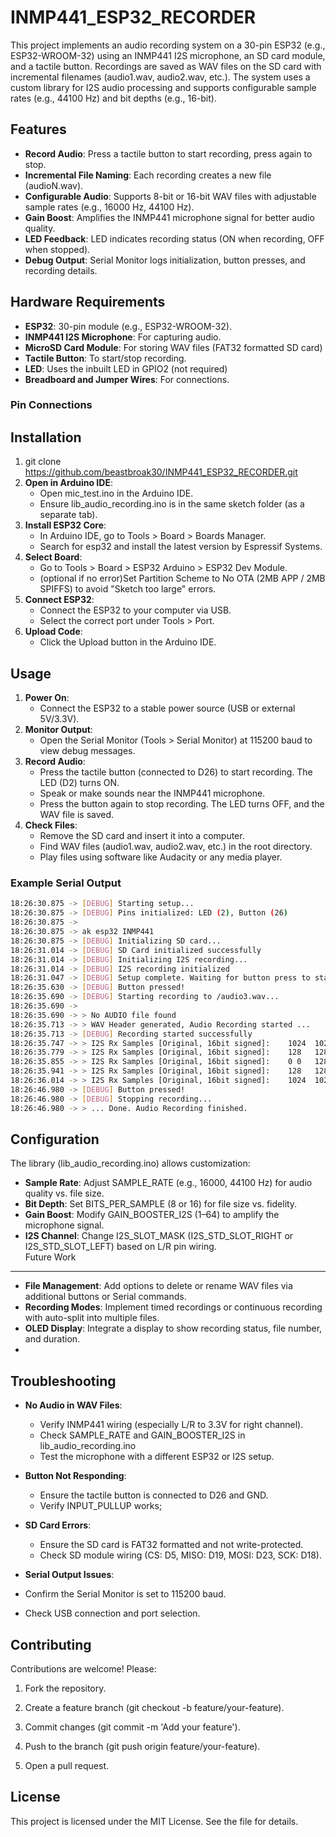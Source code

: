 # INMP441_ESP32_RECORDER

This project implements an audio recording system on a 30-pin ESP32 (e.g., ESP32-WROOM-32) using an INMP441 I2S microphone, an SD card module, and a tactile button. Recordings are saved as WAV files on the SD card with incremental filenames (audio1.wav, audio2.wav, etc.). The system uses a custom library for I2S audio processing and supports configurable sample rates (e.g., 44100 Hz) and bit depths (e.g., 16-bit).

Features
--------

*   **Record Audio**: Press a tactile button to start recording, press again to stop. 
*   **Incremental File Naming**: Each recording creates a new file (audioN.wav).
*   **Configurable Audio**: Supports 8-bit or 16-bit WAV files with adjustable sample rates (e.g., 16000 Hz, 44100 Hz).
*   **Gain Boost**: Amplifies the INMP441 microphone signal for better audio quality.
*   **LED Feedback**: LED indicates recording status (ON when recording, OFF when stopped).
*   **Debug Output**: Serial Monitor logs initialization, button presses, and recording details.
    
Hardware Requirements
---------------------

*   **ESP32**: 30-pin module (e.g., ESP32-WROOM-32).
*   **INMP441 I2S Microphone**: For capturing audio. 
*   **MicroSD Card Module**: For storing WAV files (FAT32 formatted SD card)  
*   **Tactile Button**: To start/stop recording.
*   **LED**: Uses the inbuilt LED in GPIO2 (not required) 
*   **Breadboard and Jumper Wires**: For connections.

### Pin Connections


Installation
------------

1.  git clone https://github.com/beastbroak30/INMP441_ESP32_RECORDER.git  
2.  **Open in Arduino IDE**:
    *   Open mic_test.ino in the Arduino IDE.   
    *   Ensure lib_audio_recording.ino is in the same sketch folder (as a separate tab).    
3.  **Install ESP32 Core**: 
    *   In Arduino IDE, go to Tools > Board > Boards Manager.   
    *   Search for esp32 and install the latest version by Espressif Systems.
4.  **Select Board**:
    *   Go to Tools > Board > ESP32 Arduino > ESP32 Dev Module.
    *   (optional if no error)Set Partition Scheme to No OTA (2MB APP / 2MB SPIFFS) to avoid "Sketch too large" errors.
5.  **Connect ESP32**:
    *   Connect the ESP32 to your computer via USB.
    *   Select the correct port under Tools > Port.
6.  **Upload Code**:
    *   Click the Upload button in the Arduino IDE.
      
Usage
-----
1.  **Power On**:
    *   Connect the ESP32 to a stable power source (USB or external 5V/3.3V).
2.  **Monitor Output**:
    *   Open the Serial Monitor (Tools > Serial Monitor) at 115200 baud to view debug messages.
3.  **Record Audio**:
    *   Press the tactile button (connected to D26) to start recording. The LED (D2) turns ON.
    *   Speak or make sounds near the INMP441 microphone.
    *   Press the button again to stop recording. The LED turns OFF, and the WAV file is saved.
4.  **Check Files**:
    *   Remove the SD card and insert it into a computer.
    *   Find WAV files (audio1.wav, audio2.wav, etc.) in the root directory.
    *   Play files using software like Audacity or any media player.

### Example Serial Output
```bash
18:26:30.875 -> [DEBUG] Starting setup...
18:26:30.875 -> [DEBUG] Pins initialized: LED (2), Button (26)
18:26:30.875 -> 
18:26:30.875 -> ak esp32 INMP441
18:26:30.875 -> [DEBUG] Initializing SD card...
18:26:31.014 -> [DEBUG] SD Card initialized successfully
18:26:31.014 -> [DEBUG] Initializing I2S recording...
18:26:31.014 -> [DEBUG] I2S recording initialized
18:26:31.047 -> [DEBUG] Setup complete. Waiting for button press to start/stop recording...
18:26:35.630 -> [DEBUG] Button pressed!
18:26:35.690 -> [DEBUG] Starting recording to /audio3.wav...
18:26:35.690 -> 
18:26:35.690 -> > No AUDIO file found
18:26:35.713 -> > WAV Header generated, Audio Recording started ... 
18:26:35.713 -> [DEBUG] Recording started successfully
18:26:35.747 -> > I2S Rx Samples [Original, 16bit signed]:    1024	1024	1792	1792	896	896	992	992	96	96	0	0	-928	-928	-896	-896	
18:26:35.779 -> > I2S Rx Samples [Original, 16bit signed]:    128	128	480	480	-128	-128	-256	-256	-768	-768	-672	-672	-1312	-1312	-1568	-1568	
18:26:35.855 -> > I2S Rx Samples [Original, 16bit signed]:    0	0	128	128	384	384	864	864	992	992	896	896	992	992	480	480	
18:26:35.941 -> > I2S Rx Samples [Original, 16bit signed]:    128	128	-256	-256	736	736	864	864	1248	1248	1248	1248	864	864	480	480	
18:26:36.014 -> > I2S Rx Samples [Original, 16bit signed]:    1024	1024	896	896	896	896	1152	1152	480	480	128	128	224	224	-32	-32	
18:26:46.980 -> [DEBUG] Button pressed!
18:26:46.980 -> [DEBUG] Stopping recording...
18:26:46.980 -> > ... Done. Audio Recording finished.
```
Configuration
-------------

The library (lib_audio_recording.ino) allows customization:
*   **Sample Rate**: Adjust SAMPLE\_RATE (e.g., 16000, 44100 Hz) for audio quality vs. file size.    
*   **Bit Depth**: Set BITS\_PER\_SAMPLE (8 or 16) for file size vs. fidelity.    
*   **Gain Boost**: Modify GAIN\_BOOSTER\_I2S (1–64) to amplify the microphone signal.    
*   **I2S Channel**: Change I2S\_SLOT\_MASK (I2S\_STD\_SLOT\_RIGHT or I2S\_STD\_SLOT\_LEFT) based on L/R pin wiring.    
Future Work
-----------
*   **File Management**: Add options to delete or rename WAV files via additional buttons or Serial commands.
*   **Recording Modes**: Implement timed recordings or continuous recording with auto-split into multiple files.
*   **OLED Display**: Integrate a display to show recording status, file number, and duration.
*     
Troubleshooting
---------------
*   **No Audio in WAV Files**:
    *   Verify INMP441 wiring (especially L/R to 3.3V for right channel).
    *   Check SAMPLE\_RATE and GAIN\_BOOSTER\_I2S in lib\_audio\_recording.ino
    *   Test the microphone with a different ESP32 or I2S setup.
        
*   **Button Not Responding**:    
    *   Ensure the tactile button is connected to D26 and GND.
    *   Verify INPUT\_PULLUP works; 
        
*   **SD Card Errors**:
    *   Ensure the SD card is FAT32 formatted and not write-protected.
    *   Check SD module wiring (CS: D5, MISO: D19, MOSI: D23, SCK: D18).
        
*   **Serial Output Issues**:
   *   Confirm the Serial Monitor is set to 115200 baud.   
   *   Check USB connection and port selection.
        

Contributing
------------

Contributions are welcome! Please:
1.  Fork the repository.
2.  Create a feature branch (git checkout -b feature/your-feature).
3.  Commit changes (git commit -m 'Add your feature').
4.  Push to the branch (git push origin feature/your-feature).
    
5.  Open a pull request.
    

License
-------

This project is licensed under the MIT License. See the file for details.
